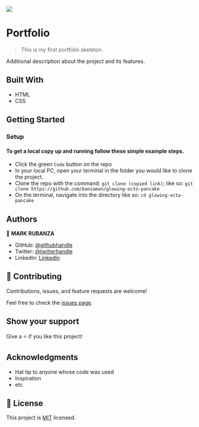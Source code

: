 ![](https://img.shields.io/badge/Microverse-blueviolet)

# Portfolio

>This is my first portfolio skeleton.


Additional description about the project and its features.

## Built With

- HTML
- CSS

## Getting Started

### Setup

#### To get a local copy up and running follow these simple example steps.

- Click the green `Code` button on the repo
- In your local PC, open your terminal in the folder you would like to clone the project.
- Clone the repo with the command: `git clone (copied link)`; like so: `git clone https://github.com/banzaman/glowing-octo-pancake`
- On the terminal, navigate into the directory like so: `cd glowing-octo-pancake`



## Authors

👤 **MARK RUBANZA**

- GitHub: [@githubhandle](https://github.com/banzaman)
- Twitter: [@twitterhandle](https://twitter.com/banzamarq10)
- LinkedIn: [LinkedIn](https://www.linkedin.com/in/mark-rubanza-anderson-4399a2211/)


## 🤝 Contributing

Contributions, issues, and feature requests are welcome!

Feel free to check the [issues page](https://github.com/banzaman/glowing-octo-pancake/issues).

## Show your support

Give a ⭐️ if you like this project!

## Acknowledgments

- Hat tip to anyone whose code was used
- Inspiration
- etc

## 📝 License

This project is [MIT](./MIT.md) licensed.
